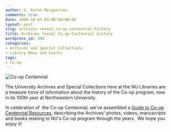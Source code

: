 ```yaml
---
author: G. Karen Merguerian
comments: true
date: 2009-10-03 03:00:04+00:00
layout: post
slug: archives-reveal-co-op-centennial-history
title: Archives reveal Co-op Centennial history
wordpress_id: 394
categories:
- Archives and Special Collections
- Library News and Events
tags:
- Co-op
---
```


![Co-op Centennial](http://www.lib.neu.edu/snippets/wp-content/uploads/2009/10/Coop100_WEBlogoforsite.png)


The University Archives and Special Collections here at the NU Libraries are a treasure trove of information about the history of the Co-op program, now in its 100th year at Northeastern University.

In celebration of  the Co-op Centennial, we've assembled a [Guide to Co-op Centennial Resources](http://www.lib.neu.edu/coop100/), describing the Archives'  photos, videos, manuscripts and books relating to NU's Co-op program through the years.  We hope you enjoy it!
